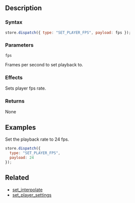 ## Description

### Syntax

```javascript
store.dispatch({ type: "SET_PLAYER_FPS", payload: fps });
```

### Parameters

`fps`

Frames per second to set playback to.

### Effects

Sets player fps rate.

### Returns

None

## Examples

Set the playback rate to 24 fps.

```javascript
store.dispatch({
  type: "SET_PLAYER_FPS",
  payload: 24
});
```

## Related

- [set_interpolate](./set_interpolate.md)
- [set_player_settings](./set_player_settings.md)
